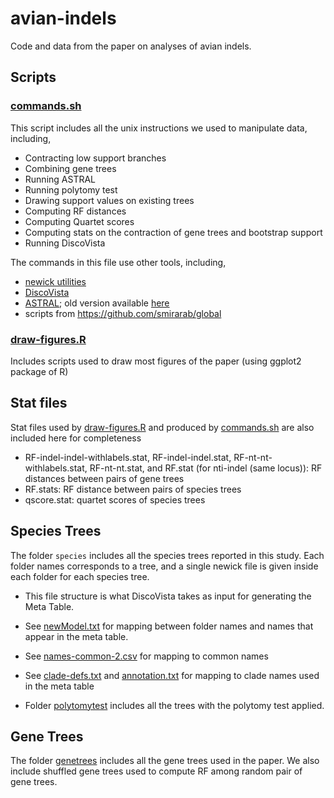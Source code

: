 # avian-indels

Code and data from the paper on analyses of avian indels. 

## Scripts

### [commands.sh](commands.sh)

This script includes all the unix instructions we used to manipulate data, including, 

* Contracting low support branches
* Combining gene trees
* Running ASTRAL
* Running polytomy test
* Drawing support values on existing trees
* Computing RF distances
* Computing Quartet scores 
* Computing stats on the contraction of gene trees and bootstrap support
* Running DiscoVista

The commands in this file use other tools, including,
* [newick utilities](http://cegg.unige.ch/newick_utils)
* [DiscoVista](https://github.com/esayyari/DiscoVista/)
* [ASTRAL](https://github.com/smirarab/ASTRAL); old version available [here](https://github.com/smirarab/astralhistory)
* scripts from https://github.com/smirarab/global


### [draw-figures.R](draw-figures.R)

Includes scripts used to draw most figures of the paper (using ggplot2 package of R)


## Stat files

Stat files used by [draw-figures.R](draw-figures.R) and produced by [commands.sh](commands.sh) are also included here for completeness 
* RF-indel-indel-withlabels.stat, RF-indel-indel.stat, RF-nt-nt-withlabels.stat, RF-nt-nt.stat, and RF.stat (for nti-indel (same locus)): RF distances between pairs of gene trees
* RF.stats: RF distance between pairs of species trees
* qscore.stat: quartet scores of species trees


## Species Trees

The folder `species` includes all the species trees reported in this study. 
Each folder names corresponds to a tree, and a single newick file is given inside each folder for each species tree. 
- This file structure is what DiscoVista takes as input for generating the Meta Table. 
- See [newModel.txt](newModel.txt) for mapping between folder names and names that appear in the meta table. 
- See [names-common-2.csv](names-common-2.csv) for mapping to common names 
- See [clade-defs.txt](clade-defs.txt) and [annotation.txt](annotation.txt) for mapping to clade names used in the meta table

- Folder [polytomytest](polytomytest) includes all the trees with the polytomy test applied. 

## Gene Trees

The folder [genetrees](genetrees) includes all the gene trees used in the paper. We also include shuffled gene trees used to compute RF among random pair of gene trees. 


